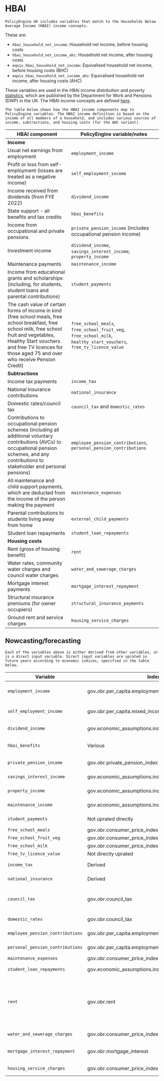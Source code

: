 # HBAI

```{note}
PolicyEngine UK includes variables that match to the Households Below Average Income (HBAI) income concepts.
```

These are:

- `hbai_household_net_income`: Household net income, before housing costs
- `hbai_household_net_income_ahc`: Household net income, after housing costs
- `equiv_hbai_household_net_income`: Equivalised household net income, before housing costs (BHC)
- `equiv_hbai_household_net_income_ahc`: Equivalised household net income, after housing costs (AHC)

These variables are used in the HBAI income distribution and poverty [statistics](https://www.gov.uk/government/statistics/households-below-average-income-for-financial-years-ending-1995-to-2024/households-below-average-income-an-analysis-of-the-uk-income-distribution-fye-1995-to-fye-2024), which are published by the Department for Work and Pensions (DWP) in the UK. The HBAI income concepts are defined [here](https://www.gov.uk/government/statistics/households-below-average-income-for-financial-years-ending-1995-to-2023/households-below-average-income-series-quality-and-methodology-information-report-fye-2023#income-definition).

```{important}
The table below shows how the HBAI income components map to PolicyEngine variables. The HBAI income definition is based on the income of all members of a household, and includes various sources of income, subtractions, and housing costs (for the AHC variant).
```

| HBAI component | PolicyEngine variable/notes |
|------|-------------|
| **Income** |  |
| Usual net earnings from employment |`employment_income` |
| Profit or loss from self-employment (losses are treated as a negative income) | `self_employment_income`|
| Income received from dividends (from FYE 2022) |`dividend_income`|
| State support - all benefits and tax credits |`hbai_benefits`|
| Income from occupational and private pensions |`private_pension_income` (includes occupational pension income)|
| Investment income |`dividend_income`, `savings_interest_income`, `property_income`|
| Maintenance payments |`maintenance_income`|
| Income from educational grants and scholarships (including, for students, student loans and parental contributions) |`student_payments`|
| The cash value of certain forms of income in kind (free school meals, free school breakfast, free school milk, free school fruit and vegetables, Healthy Start vouchers and free TV licences for those aged 75 and over who receive Pension Credit) |`free_school_meals`, `free_school_fruit_veg`, `free_school_milk`, `healthy_start_vouchers`, `free_tv_licence_value`|
| **Subtractions** | |
| Income tax payments |`income_tax`|
| National Insurance contributions |`national_insurance`|
| Domestic rates/council tax |`council_tax` and `domestic_rates`|
| Contributions to occupational pension schemes (including all additional voluntary contributions (AVCs) to occupational pension schemes, and any contributions to stakeholder and personal pensions) |`employee_pension_contributions`, `personal_pension_contributions`|
| All maintenance and child support payments, which are deducted from the income of the person making the payment |`maintenance_expenses`|
| Parental contributions to students living away from home | `external_child_payments`|
| Student loan repayments | `student_loan_repayments`|
| **Housing costs** | |
| Rent (gross of housing benefit) | `rent`|
| Water rates, community water charges and council water charges | `water_and_sewerage_charges`|
| Mortgage interest payments | `mortgage_interest_repayment`|
| Structural insurance premiums (for owner occupiers) | `structural_insurance_payments` |
| Ground rent and service charges |`housing_service_charges`|

## Nowcasting/forecasting


```{tip}
Each of the variables above is either derived from other variables, or is a direct input variable. Direct input variables are uprated in future years according to economic indices, specified in the table below.
```

| Variable | Index | Notes |
|----------|-------|-------|
| `employment_income` | gov.obr.per_capita.employment_income | Uprated based on OBR per capita employment income projections |
| `self_employment_income` | gov.obr.per_capita.mixed_income | Uprated based on OBR per capita mixed income projections |
| `dividend_income` | gov.economic_assumptions.indices.obr.per_capita.gdp | Uprated based on OBR per capita GDP projections |
| `hbai_benefits` | Various | Different benefits use different uprating indices, mostly gov.obr.consumer_price_index |
| `private_pension_income` | gov.obr.private_pension_index | Uprated based on OBR private pension index |
| `savings_interest_income` | gov.economic_assumptions.indices.obr.per_capita.gdp | Uprated based on OBR per capita GDP projections |
| `property_income` | gov.economic_assumptions.indices.obr.per_capita.gdp | Uprated based on OBR per capita GDP projections |
| `maintenance_income` | gov.economic_assumptions.indices.obr.per_capita.gdp | Uprated based on OBR per capita GDP projections |
| `student_payments` | Not uprated directly | Currently no specific uprating for student payments |
| `free_school_meals` |gov.obr.consumer_price_index | Uprated based on CPI inflation |
| `free_school_fruit_veg` | gov.obr.consumer_price_index | Uprated based on CPI inflation |
| `free_school_milk` | gov.obr.consumer_price_index | Uprated based on CPI inflation |
| `free_tv_licence_value` | Not directly uprated | Depends on policy parameters |
| `income_tax` | Derived | Calculated based on income and tax policy |
| `national_insurance` | Derived | Calculated based on income and NI policy |
| `council_tax` | gov.obr.council_tax | Uprated based on outturn CT levels by region growth to 2025, then OBR projections of levels by region onwardss |
| `domestic_rates` | gov.obr.council_tax | Uprated with council tax as proxy |
| `employee_pension_contributions` | gov.obr.per_capita.employment_income | Uprated based on per capita employment income growth |
| `personal_pension_contributions` | gov.obr.per_capita.employment_income | Uprated based on per capita employment income growth |
| `maintenance_expenses` | gov.obr.consumer_price_index | Uprated based on CPI inflation |
| `student_loan_repayments` | gov.economic_assumptions.indices.obr.average_earnings | Uprated based on OBR average earnings projections |
| `rent` | gov.obr.rent | Social rents uprated by CPI+1%, private rents uprated with outturn data by region to 2025, then with backed-out private rent level growth from OBR aggregate rent forecasts (assuming social rent grows at CPI+1%) |
| `water_and_sewerage_charges` | gov.obr.consumer_price_index | Uprated based on CPI as proxy |
| `mortgage_interest_repayment` | gov.obr.mortgage_interest | Uprated based on outturn Ofwat data to 2025, then Ofwat projections onwards |
| `housing_service_charges` | gov.obr.consumer_price_index | Uprated based on CPI as proxy |